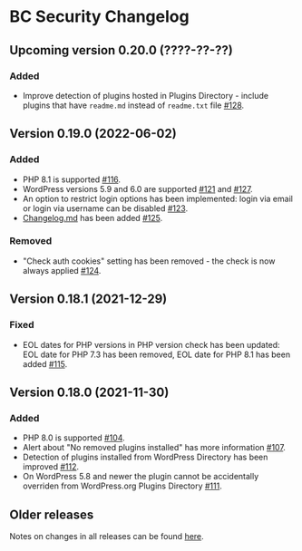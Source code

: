 # BC Security Changelog

## Upcoming version 0.20.0 (????-??-??)

### Added

* Improve detection of plugins hosted in Plugins Directory - include plugins that have `readme.md` instead of `readme.txt` file [#128](https://github.com/chesio/bc-security/issues/128).

## Version 0.19.0 (2022-06-02)

### Added

* PHP 8.1 is supported [#116](https://github.com/chesio/bc-security/issues/116).
* WordPress versions 5.9 and 6.0 are supported [#121](https://github.com/chesio/bc-security/issues/121) and [#127](https://github.com/chesio/bc-security/issues/127).
* An option to restrict login options has been implemented: login via email or login via username can be disabled [#123](https://github.com/chesio/bc-security/issues/123).
* [Changelog.md](CHANGELOG.md) has been added [#125](https://github.com/chesio/bc-security/issues/125).

### Removed

* "Check auth cookies" setting has been removed - the check is now always applied [#124](https://github.com/chesio/bc-security/issues/124).

## Version 0.18.1 (2021-12-29)

### Fixed

* EOL dates for PHP versions in PHP version check has been updated: EOL date for PHP 7.3 has been removed, EOL date for PHP 8.1 has been added [#115](https://github.com/chesio/bc-security/issues/115).

## Version 0.18.0 (2021-11-30)

### Added

* PHP 8.0 is supported [#104](https://github.com/chesio/bc-security/issues/104).
* Alert about "No removed plugins installed" has more information [#107](https://github.com/chesio/bc-security/issues/107).
* Detection of plugins installed from WordPress Directory has been improved [#112](https://github.com/chesio/bc-security/issues/112).
* On WordPress 5.8 and newer the plugin cannot be accidentally overriden from WordPress.org Plugins Directory [#111](https://github.com/chesio/bc-security/issues/111).

## Older releases

Notes on changes in all releases can be found [here](https://github.com/chesio/bc-security/releases).
